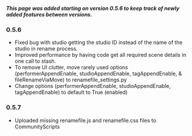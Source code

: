 ##### This page was added starting on version 0.5.6 to keep track of newly added features between versions.
### 0.5.6
- Fixed bug with studio getting the studio ID instead of the name of the studio in rename process.
- Improved performance by having code get all required scene details in one call to stash.
- To remove UI clutter, move rarely used options (performerAppendEnable, studioAppendEnable, tagAppendEnable, & fileRenameViaMove) to renamefile_settings.py
- Change options (performerAppendEnable, studioAppendEnable, tagAppendEnable) to default to True (enabled)
### 0.5.7
- Uploaded missing renamefile.js and renamefile.css files to CommunityScripts
